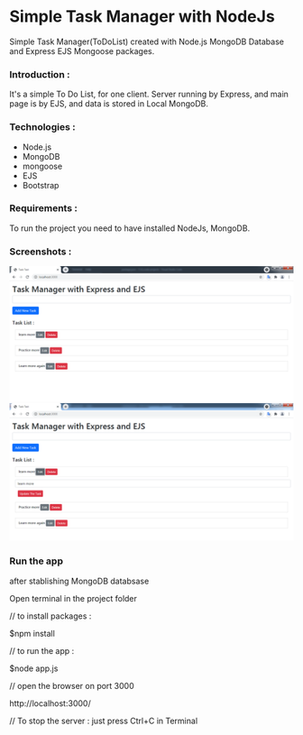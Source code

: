 # Simple Task Manager with NodeJs
Simple Task Manager(ToDoList) created with Node.js MongoDB Database and Express EJS Mongoose packages.

### Introduction :
It's a simple To Do List, for one client. Server running by Express, and main page is by EJS, and data is stored in Local MongoDB.

### Technologies :
* Node.js
* MongoDB
* mongoose
* EJS
* Bootstrap

### Requirements :
To run the project you need to have installed NodeJs, MongoDB.

### Screenshots :
![Example screenshot](./img/screenshot1.png)
![Example screenshot](./img/screenshot2.png)

### Run the app
after stablishing MongoDB databsase


Open terminal in the project folder


// to install packages :

$npm install

// to run the app :

$node app.js

// open the browser on port 3000

http://localhost:3000/

// To stop the server :
just press Ctrl+C in Terminal

